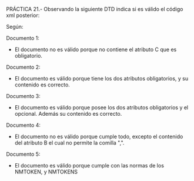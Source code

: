 PRÁCTICA 21.- Observando la siguiente DTD indica si es válido el código xml posterior:

<!ELEMENT mietiqueta (#PCDATA)>
<!ATTLIST mietiqueta atribA CDATA #IMPLIED atribB NMTOKEN #REQUIRED
AtribC NMTOKENS #REQUIRED>

Según:

Documento 1:
- El documento no es válido porque no contiene el atributo C que es
obligatorio.

Documento 2:
- El documento es válido porque tiene los dos atributos obligatorios,
y su contenido es correcto.

Documento 3:
- El documento es válido porque posee los dos atributos obligatorios y el opcional. Además su contenido es correcto.

Documento 4:
- El documento no es válido porque cumple todo, excepto el contenido del atributo B el cual no permite la comilla ",".

Documento 5:
- El documento es válido porque cumple con las normas de los NMTOKEN, y NMTOKENS
